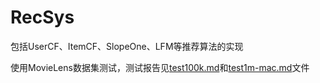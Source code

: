 # RecSys

包括UserCF、ItemCF、SlopeOne、LFM等推荐算法的实现

使用MovieLens数据集测试，测试报告见[test100k.md](https://github.com/wjfwzzc/RecSys/blob/master/test100k.md)和[test1m-mac.md](https://github.com/wjfwzzc/RecSys/blob/master/test1m-mac.md)文件
